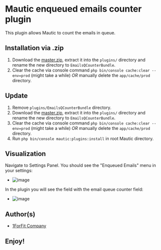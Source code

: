 # Mautic enqueued emails counter plugin
This plugin allows Mautic to count the emails in queue.

## Installation via .zip
1. Download the [master.zip](https://github.com/1FF/mautic-enqueued-emails/archive/master.zip), extract it into the `plugins/` directory and rename the new directory to `EmailsQCounterBundle`.
2. Clear the cache via console command `php bin/console cache:clear --env=prod` (might take a while) *OR* manually delete the `app/cache/prod` directory.

## Update
1. Remove `plugins/EmailsQCounterBundle` directory.
2. Download the [master.zip](https://github.com/1FF/mautic-enqueued-emails/archive/master.zip), extract it into the `plugins/` directory and rename the new directory to `EmailsQCounterBundle`.
3. Clear the cache via console command `php bin/console cache:clear --env=prod` (might take a while) *OR* manually delete the `app/cache/prod` directory.
4. Run `php bin/console mautic:plugins:install` in root Mautic directory.

## Visualization
Navigate to Settings Panel. You should see the "Enqueued Emails" menu in your settings:

-   ![image](https://user-images.githubusercontent.com/28507711/197179763-28caff9c-fd44-4579-a3e8-7eef610bf94a.png)

In the plugin you will see the field with the email queue counter field:

-   ![image](https://user-images.githubusercontent.com/28507711/197180325-34e24d4d-255a-41ff-acbf-566acf9ba3a0.png)

## Author(s)

* [1ForFit Company](https://github.com/1FF)

## Enjoy!
